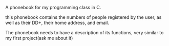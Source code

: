 A phonebook for my programming class in C.

this phonebook contains the numbers of people registered by the user, as well as their DD+, their home address, and email.

The phonebook needs to have a description of its functions, very similar to my first project(ask me about it)
